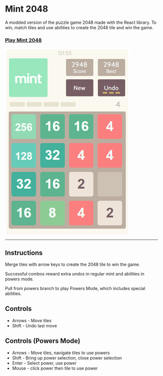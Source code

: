 # Mint 2048

A modded version of the puzzle game 2048 made with the React library. To win, match tiles and use abilities to create the 2048 tile and win the game.

### [Play Mint 2048](https://plus-7ed02.firebaseapp.com/)
 

![](pics/2048mint-sample2.PNG)

***
## Instructions

Merge tiles with arrow keys to create the 2048 tile to win the game. 

Successful combos reward extra undos in regular mint and abilities in powers mode.

Pull from powers branch to play Powers Mode, which includes special abilities.

## Controls
- Arrows - Move tiles
- Shift - Undo last move

## Controls (Powers Mode)
- Arrows - Move tiles, navigate tiles to use powers
- Shift - Bring up power selection, close power selection
- Enter - Select power, use power 
- Mouse - click power then tile to use power
